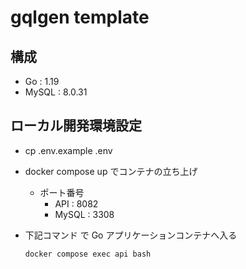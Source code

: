 # gqlgen template

## 構成

- Go : 1.19
- MySQL : 8.0.31

## ローカル開発環境設定

- cp .env.example .env
- docker compose up でコンテナの立ち上げ
  - ポート番号
    - API : 8082
    - MySQL : 3308
- 下記コマンド で Go アプリケーションコンテナへ入る

  `docker compose exec api bash`
